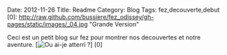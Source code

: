 Date: 2012-11-26
Title: Readme
Category: Blog
Tags: fez,decouverte,debut
[0]: http://raw.github.com/bussiere/fez_odissey/gh-pages/static/images/_04.jpg  "Grande Version"

Ceci est un petit blog sur fez pour montrer nos decouvertes et notre aventure.
[![Ou ai-je atterri ?](http://raw.github.com/bussiere/fez_odissey/gh-pages/static/images/_04_thumb.jpg)] [0] 

